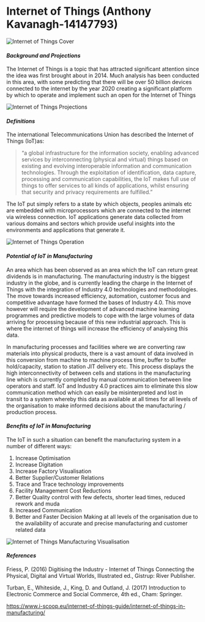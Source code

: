 Internet of Things (Anthony Kavanagh-14147793)
===========================

![Internet of Things Cover](https://github.com/ULStats/MA4128Assessment-2018/blob/master/IOT/Internet%20of%20Things%20Photos%20Anthony%20Kavanagh/Internet%20of%20Things%20Cover.png=250x250)

#### *_Background and Projections_*

The Internet of Things is a topic that has attracted significant attention since the idea was first brought about in 2014. Much analysis has been conducted in this area, with some predicting that there will be over 50 billion devices connected to the internet by the year 2020 creating a significant platform by which to operate and implement such an open for the Internet of Things

![Internet of Things Projections](https://github.com/ULStats/MA4128Assessment-2018/blob/master/IOT/Internet%20of%20Things%20Photos%20Anthony%20Kavanagh/Internet%20of%20Things%20Projections.png=250x250)

#### *_Definitions_*

The international Telecommunications Union has described the Internet of Things (IoT)as:

> “a global infrastructure for the information society, enabling advanced services by interconnecting (physical and virtual) things based on existing and evolving interoperable information and communication technologies. Through the exploitation of identification, data capture, processing and communication capabilities, the IoT makes full use of things to offer services to all kinds of applications, whilst ensuring that security and privacy requirements are fulfilled.”

The IoT put simply refers to a state by which objects, peoples animals etc are embedded with microprocessors which are connected to the internet via wireless connection. IoT applications generate data collected from various domains and sectors which provide useful insights into the environments and applications that generate it. 

![Internet of Things Operation](https://github.com/ULStats/MA4128Assessment-2018/blob/master/IOT/Internet%20of%20Things%20Photos%20Anthony%20Kavanagh/Internet%20of%20Things%20Operation.png=250x250)

#### *_Potential of IoT in Manufacturing_*

An area which has been observed as an area which the IoT can return great dividends is in manufacturing.  The manufacturing industry is the biggest industry in the globe, and is currently leading the charge in the Internet of Things with the integration of Industry 4.0 technologies and methodologies. The move towards increased efficiency, automation, customer focus and competitive advantage have formed the bases of Industry 4.0. This move however will require the development of advanced machine learning programmes and predictive models to cope with the large volumes of data arriving for processing because of this new industrial approach. This is where the internet of things will increase the efficiency of analysing this data.

In manufacturing processes and facilities where we are converting raw materials into physical products, there is a vast amount of data involved in this conversion from machine to machine process time, buffer to buffer hold/capacity, station to station JIT delivery etc. This process displays the high interconnectivity of between cells and stations in the manufacturing line which is currently completed by manual communication between line operators and staff. IoT and Industry 4.0 practices aim to eliminate this slow communication method which can easily be misinterpreted and lost in transit to a system whereby this data as available at all times for all levels of the organisation to make informed decisions about the manufacturing / production process. 

#### *_Benefits of IoT in Manufacturing_*

The IoT in such a situation can benefit the manufacturing system in a number of different ways:
1.	Increase Optimisation
2.	Increase Digitation
3.	Increase Factory Visualisation
4.	Better Supplier/Customer Relations
5.	Trace and Trace technology improvements
6.	Facility Management Cost Reductions 
7.	Better Quality control with few defects, shorter lead times, reduced rework and muda
8.	Increased Communication
9.	Better and Faster Decision Making at all levels of the organisation due to the availability of accurate and precise manufacturing and customer related data 

![Internet of Things Manufacturing Visualisation](https://github.com/ULStats/MA4128Assessment-2018/blob/master/IOT/Internet%20of%20Things%20Photos%20Anthony%20Kavanagh/Internet%20of%20Things%20Manufacturing%20Visualisation.png=250x250)

#### *_References_*

Friess, P. (2016) Digitising the Industry - Internet of Things Connecting the Physical, Digital and Virtual Worlds, Illustrated ed., Gistrup: River Publisher.

Turban, E., Whiteside, J., King, D. and Outland, J. (2017) Introduction to Electronic Commerce and Social Commerce, 4th ed., Cham: Springer.

https://www.i-scoop.eu/internet-of-things-guide/internet-of-things-in-manufacturing/

